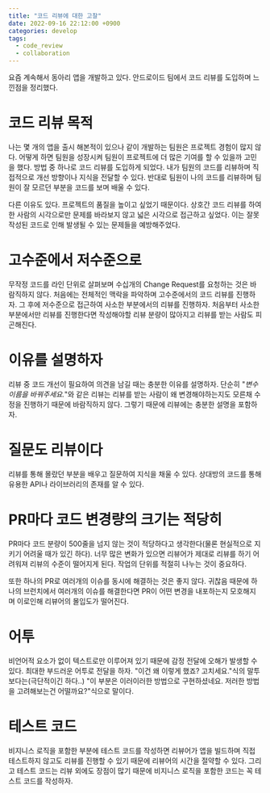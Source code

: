 ```yaml
---
title: "코드 리뷰에 대한 고찰"
date: 2022-09-16 22:12:00 +0900
categories: develop
tags:
  - code_review
  - collaboration
---
```


요즘 계속해서 동아리 앱을 개발하고 있다. 안드로이드 팀에서 코드 리뷰를 도입하며 느낀점을 정리했다.

# 코드 리뷰 목적

나는 몇 개의 앱을 출시 해본적이 있으나 같이 개발하는 팀원은 프로젝트 경험이 많지 않다. 어떻게 하면 팀원을 성장시켜 팀원이 프로젝트에 더 많은 기여를 할 수 있을까 고민을 했다. 방법 중 하나로 코드 리뷰를 도입하게 되었다. 내가 팀원의 코드를 리뷰하며 직접적으로 개선 방향이나 지식을 전달할 수 있다. 반대로 팀원이 나의 코드를 리뷰하며 팀원이 잘 모르던 부분을 코드를 보며 배울 수 있다.

다른 이유도 있다. 프로젝트의 품질을 높이고 싶었기 때문이다. 상호간 코드 리뷰를 하여 한 사람의 시각으로만 문제를 바라보지 않고 넓은 시각으로 접근하고 싶었다. 이는 잘못 작성된 코드로 인해 발생될 수 있는 문제들을 예방해주었다.

# 고수준에서 저수준으로

무작정 코드를 라인 단위로 살펴보며 수십개의 Change Request를 요청하는 것은 바람직하지 않다. 처음에는 전체적인 맥락을 파악하며 고수준에서의 코드 리뷰를 진행하자. 그 후에 저수준으로 접근하여 사소한 부분에서의 리뷰를 진행하자. 처음부터 사소한 부분에서만 리뷰를 진행한다면 작성해야할 리뷰 분량이 많아지고 리뷰를 받는 사람도 피곤해진다.

# 이유를 설명하자

리뷰 중 코드 개선이 필요하여 의견을 남길 때는 충분한 이유를 설명하자. 단순히 "_변수 이름을 바꿔주세요._"와 같은 리뷰는 리뷰를 받는 사람이 왜 변경해야하는지도 모른채 수정을 진행하기 때문에 바람직하지 않다. 그렇기 때문에 리뷰에는 충분한 설명을 포함하자.

# 질문도 리뷰이다

리뷰를 통해 몰랐던 부분을 배우고 질문하여 지식을 채울 수 있다. 상대방의 코드를 통해 유용한 API나 라이브러리의 존재를 알 수 있다.

# PR마다 코드 변경량의 크기는 적당히

PR마다 코드 분량이 500줄을 넘지 않는 것이 적당하다고 생각한다(물론 현실적으로 지키기 어려울 때가 있긴 하다). 너무 많은 변화가 있으면 리뷰어가 제대로 리뷰를 하기 어려워져 리뷰의 수준이 떨어지게 된다. 작업의 단위를 적절히 나누는 것이 중요하다.

또한 하나의 PR로 여러개의 이슈를 동시에 해결하는 것은 좋지 않다. 귀찮음 때문에 하나의 브런치에서 여러개의 이슈를 해결한다면 PR이 어떤 변경을 내포하는지 모호해지며 이로인해 리뷰어의 몰입도가 떨어진다.

# 어투

비언어적 요소가 없이 텍스트로만 이루어져 있기 때문에 감정 전달에 오해가 발생할 수 있다. 최대한 부드러운 어투로 전달을 하자. "이건 왜 이렇게 했죠? 고치세요."식의 말투보다는(극단적이긴 하다..) "이 부분은 이러이러한 방법으로 구현하셨네요. 저러한 방법을 고려해보는건 어떨까요?"식으로 말이다.

# 테스트 코드

비지니스 로직을 포함한 부분에 테스트 코드를 작성하면 리뷰어가 앱을 빌드하며 직접 테스트하지 않고도 리뷰를 진행할 수 있기 때문에 리뷰어의 시간을 절약할 수 있다. 그리고 테스트 코드는 리뷰 외에도 장점이 많기 때문에 비지니스 로직을 포함한 코드는 꼭 테스트 코드를 작성하자.
